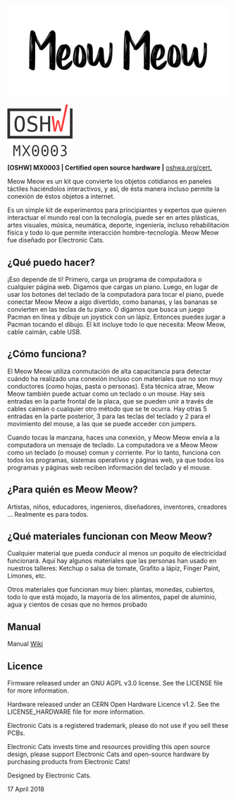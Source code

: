 ![Meow MeowLogo](https://github.com/ElectronicCats/MeowMeow/raw/master/Recursos/meowmeow_logo.png)

![MX0003](https://github.com/ElectronicCats/MeowMeow/blob/master/OSHW-MX0003.png?raw=true)

**[OSHW] MX0003 | Certified open source hardware |** [oshwa.org/cert.](https://www.oshwa.org/cert)


  Meow Meow es un kit que convierte los objetos cotidianos en paneles táctiles haciéndolos interactivos, y así, de ésta manera incluso permite la conexión de éstos objetos a internet.

  Es un simple kit de experimentos para principiantes y expertos que quieren interactuar el mundo real con la tecnología, puede ser en artes plásticas, artes visuales, música, neumática, deporte, ingeniería, incluso rehabilitación física y todo lo que permite interacción hombre-tecnología. Meow Meow fue diseñado por Electronic Cats.

## ¿Qué puedo hacer?

  ¡Eso depende de ti! Primero, carga un programa de computadora o cualquier página web. Digamos que cargas un piano. Luego, en lugar de usar los botones del teclado de la computadora para tocar el piano, puede conectar Meow Meow a algo divertido, como bananas, y las bananas se convierten en las teclas de tu piano.
  O digamos que busca un juego Pacman en línea y dibuje un joystick con un lápiz. Entonces puedes jugar a Pacman tocando el dibujo.
El kit incluye todo lo que necesita: Meow Meow, cable caimán, cable USB.

## ¿Cómo funciona? 

  El Meow Meow utiliza conmutación de alta capacitancia para detectar cuándo ha realizado una conexión incluso con materiales que no son muy conductores (como hojas, pasta o personas). Esta técnica atrae, Meow Meow también puede actuar como un teclado o un mouse. Hay seis entradas en la parte frontal de la placa, que se pueden unir a través de cables caimán o cualquier otro método que se te ocurra. Hay otras 5 entradas en la parte posterior, 3 para las teclas del teclado y 2 para el movimiento del mouse, a las que se puede acceder con jumpers.

  Cuando tocas la manzana, haces una conexión, y Meow Meow envía a la computadora un mensaje de teclado. La computadora ve a Meow Meow como un teclado (o mouse) comun y corriente. Por lo tanto, funciona con todos los programas, sistemas operativos y páginas web, ya que todos los programas y páginas web reciben información del teclado y el mouse.

## ¿Para quién es Meow Meow? 

Artistas, niños, educadores, ingenieros, diseñadores, inventores, creadores ... Realmente es para todos. 

## ¿Qué materiales funcionan con Meow Meow? 

  Cualquier material que pueda conducir al menos un poquito de electricidad funcionará. Aquí hay algunos materiales que las personas han usado en nuestros talleres: Ketchup o salsa de tomate, Grafito a lápiz, Finger Paint, Limones, etc.

  Otros materiales que funcionan muy bien: plantas, monedas, cubiertos, todo lo que está mojado, la mayoría de los alimentos, papel de aluminio, agua y cientos de cosas que no hemos probado
  
## Manual

Manual [Wiki](https://github.com/ElectronicCats/MeowMeow/wiki)

## Licence

Firmware released under an GNU AGPL v3.0 license. See the LICENSE file for more information.

Hardware released under an CERN Open Hardware Licence v1.2. See the LICENSE_HARDWARE file for more information.

Electronic Cats is a registered trademark, please do not use if you sell these PCBs.

Electronic Cats invests time and resources providing this open source design, please support Electronic Cats and open-source hardware by purchasing products from Electronic Cats!

Designed by Electronic Cats.

17 April 2018
